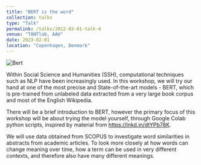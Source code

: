 ```yaml
---
title: "BERT is the word"
collection: talks
type: "Talk"
permalink: /talks/2012-03-01-talk-4
venue: "TANTlab, AAU"
date: 2023-02-01
location: "Copenhagen, Denmark"
---
```


![Bert](/images/Bert1.jpg)

Within Social Science and Humanities (SSH), computational techniques such as NLP have been increasingly used. In this workshop, we will try our hand at one of the most precise and State-of-the-art models - BERT, which is pre-trained from unlabeled data extracted from a very large book corpus and most of the English Wikipedia.

There will be a brief introduction to BERT, however the primary focus of this workshop will be about trying the model yourself, through Google Colab python scripts, inspired by material from https://lnkd.in/dtYPb78K.

We will use data obtained from SCOPUS to investigate word similarities in abstracts from academic articles.
To look more closely at how words can change meaning over time, how a term can be used in very different contexts, and therefore also have many different meanings.
